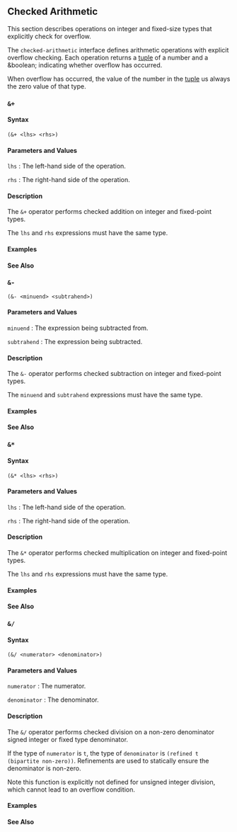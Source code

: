 ## Checked Arithmetic

This section describes operations on integer and fixed-size types that
explicitly check for overflow.

The `checked-arithmetic` interface defines arithmetic operations with explicit
overflow checking. Each operation returns a [tuple](#type:tuple) of a number and
a &boolean; indicating whether overflow has occurred.

When overflow has occurred, the value of the number in the [tuple](#type:tuple)
us always the zero value of that type.

### `&+`

#### Syntax

```
(&+ <lhs> <rhs>)
```

#### Parameters and Values

`lhs`
: The left-hand side of the operation.

`rhs`
: The right-hand side of the operation.

#### Description

The `&+` operator performs checked addition on integer and fixed-point types.

The `lhs` and `rhs` expressions must have the same type.

#### Examples

#### See Also

### `&-`

```
(&- <minuend> <subtrahend>)
```

#### Parameters and Values

`minuend`
: The expression being subtracted from.

`subtrahend`
: The expression being subtracted.

#### Description

The `&-` operator performs checked subtraction on integer and fixed-point types.

The `minuend` and `subtrahend` expressions must have the same type.

#### Examples

#### See Also

### `&*`

#### Syntax

```
(&* <lhs> <rhs>)
```

#### Parameters and Values

`lhs`
: The left-hand side of the operation.

`rhs`
: The right-hand side of the operation.

#### Description

The `&*` operator performs checked multiplication on integer and fixed-point
types.

The `lhs` and `rhs` expressions must have the same type.

#### Examples

#### See Also

### `&/`

#### Syntax

```
(&/ <numerator> <denominator>)
```

#### Parameters and Values

`numerator`
: The numerator.

`denominator`
: The denominator.

#### Description

The `&/` operator performs checked division on a non-zero denominator signed
integer or fixed type denominator.

If the type of `numerator` is `t`, the type of `denominator` is `(refined t
(bipartite non-zero))`. Refinements are used to statically ensure the
denominator is non-zero.

Note this function is explicitly not defined for unsigned integer division,
which cannot lead to an overflow condition.

#### Examples

#### See Also
